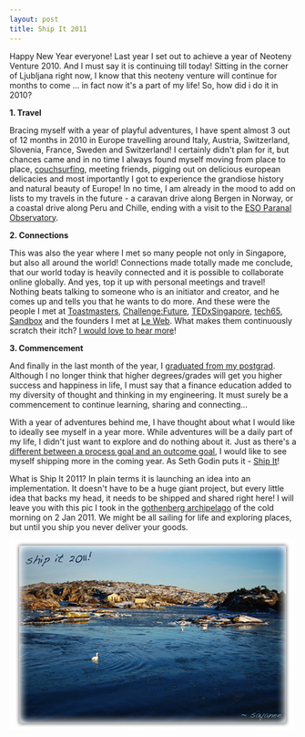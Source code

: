 ```yaml
---
layout: post
title: Ship It 2011
---
```

Happy New Year everyone! Last year I set out to achieve a year of Neoteny Venture 2010. And I must say it is continuing till today! Sitting in the corner of Ljubljana right now, I know that this neoteny venture will continue for months to come ... in fact now it's a part of my life! So, how did i do it in 2010?

**1. Travel**

Bracing myself with a year of playful adventures, I have spent almost 3 out of 12 months in 2010 in Europe travelling around Italy, Austria, Switzerland, Slovenia, France, Sweden and Switzerland! I certainly didn't plan for it, but chances came and in no time I always found myself moving from place to place, [couchsurfing](http://www.couchsurfing.org/), meeting friends, pigging out on delicious european delicacies and most importantly I got to experience the grandiose history and natural beauty of Europe! In no time, I am already in the mood to add on lists to my travels in the future - a caravan drive along Bergen in Norway, or a coastal drive along Peru and Chille, ending with a visit to the [ESO Paranal Observatory](http://www.eso.org/public/teles-instr/vlt.html).

**2. Connections**

This was also the year where I met so many people not only in Singapore, but also all around the world! Connections made totally made me conclude, that our world today is heavily connected and it is possible to collaborate online globally. And yes, top it up with personal meetings and travel! Nothing beats talking to someone who is an initiator and creator, and he comes up and tells you that he wants to do more. And these were the people I met at [Toastmasters](http://www.toastmasters.org/), [Challenge:Future](http://challengefuture.org/), [TEDxSingapore,](http://www.tedxsingapore.sg/) [tech65](http://tech65.org/), [Sandbox](http://www.sandbox-network.com/) and the founders I met at [Le Web](http://www.leweb.net/). What makes them continuously scratch their itch? [I would love to hear more](http://www.tech65.org/category/podcast/pulse/)!

**3. Commencement**

And finally in the last month of the year, I [graduated from my postgrad](http://www.business.smu.edu.sg/maf/). Although I no longer think that higher degrees/grades will get you higher success and happiness in life, I must say that a finance education added to my diversity of thought and thinking in my engineering. It must surely be a commencement to continue learning, sharing and connecting...

With a year of adventures behind me, I have thought about what I would like to ideally see myself in a year more. While adventures will be a daily part of my life, I didn't just want to explore and do nothing about it. Just as there's a [different between a process goal and an outcome goal](http://getitdone.quickanddirtytips.com/how-to-set-the-right-goals.aspx), I would like to see myself shipping more in the coming year. As Seth Godin puts it - [Ship It](http://sethgodin.typepad.com/seths_blog/2010/06/fear-of-shipping.html)!

What is Ship It 2011? In plain terms it is launching an idea into an implementation. It doesn't have to be a huge giant project, but every little idea that backs my head, it needs to be shipped and shared right here! I will leave you with this pic I took in the [gothenberg archipelago](http://en.wikipedia.org/wiki/Southern_Gothenburg_Archipelago) of the cold morning on 2 Jan 2011. We might be all sailing for life and exploring places, but until you ship you never deliver your goods.

![](/img/shipit_s.jpg "shipit_s")
